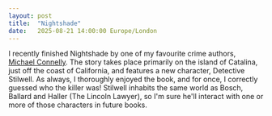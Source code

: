 ```yaml
---
layout: post
title:  "Nightshade"
date:   2025-08-21 14:00:00 Europe/London
---
```


I recently finished Nightshade by one of my favourite crime authors, [Michael Connelly](https://www.michaelconnelly.com/). The story takes place primarily on the island of Catalina, just off the coast of California, and features a new character, Detective Stilwell. As always, I thoroughly enjoyed the book, and for once, I correctly guessed who the killer was! Stilwell inhabits the same world as Bosch, Ballard and Haller (The Lincoln Lawyer), so I'm sure he'll interact with one or more of those characters in future books.
